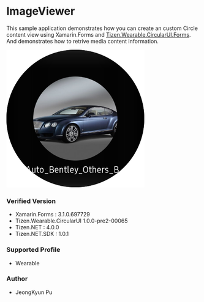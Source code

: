 # ImageViewer
This sample application demonstrates how you can create an custom Circle content view using Xamarin.Forms and [Tizen.Wearable.CircularUI.Forms](https://github.com/Samsung/Tizen.CircularUI).
And demonstrates how to retrive media content information.

![imageviewer_screen_shot](./ImageViewer_screen_shot.png)


### Verified Version
* Xamarin.Forms : 3.1.0.697729
* Tizen.Wearable.CircularUI 1.0.0-pre2-00065
* Tizen.NET : 4.0.0
* Tizen.NET.SDK : 1.0.1


### Supported Profile
* Wearable


### Author
* JeongKyun Pu
